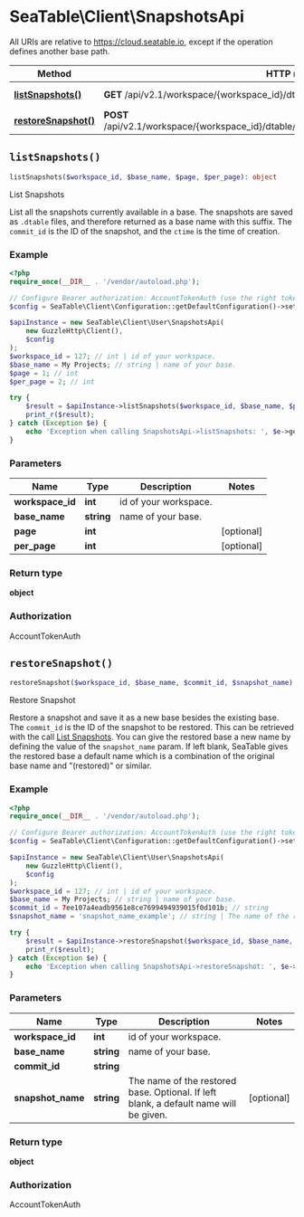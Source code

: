 # SeaTable\Client\SnapshotsApi

All URIs are relative to https://cloud.seatable.io, except if the operation defines another base path.

| Method | HTTP request | Description |
| ------------- | ------------- | ------------- |
| [**listSnapshots()**](SnapshotsApi.md#listSnapshots) | **GET** /api/v2.1/workspace/{workspace_id}/dtable/{base_name}/snapshots/ | List Snapshots |
| [**restoreSnapshot()**](SnapshotsApi.md#restoreSnapshot) | **POST** /api/v2.1/workspace/{workspace_id}/dtable/{base_name}/snapshots/{commit_id}/restore/ | Restore Snapshot |


## `listSnapshots()`

```php
listSnapshots($workspace_id, $base_name, $page, $per_page): object
```

List Snapshots

List all the snapshots currently available in a base. The snapshots are saved as `.dtable` files, and therefore returned as a base name with this suffix. The `commit_id` is the ID of the snapshot, and the `ctime` is the time of creation.

### Example

```php
<?php
require_once(__DIR__ . '/vendor/autoload.php');

// Configure Bearer authorization: AccountTokenAuth (use the right token for your request)
$config = SeaTable\Client\Configuration::getDefaultConfiguration()->setAccessToken('YOUR_TOKEN');

$apiInstance = new SeaTable\Client\User\SnapshotsApi(
    new GuzzleHttp\Client(),
    $config
);
$workspace_id = 127; // int | id of your workspace.
$base_name = My Projects; // string | name of your base.
$page = 1; // int
$per_page = 2; // int

try {
    $result = $apiInstance->listSnapshots($workspace_id, $base_name, $page, $per_page);
    print_r($result);
} catch (Exception $e) {
    echo 'Exception when calling SnapshotsApi->listSnapshots: ', $e->getMessage(), PHP_EOL;
}
```

### Parameters

| Name | Type | Description  | Notes |
| ------------- | ------------- | ------------- | ------------- |
| **workspace_id** | **int**| id of your workspace. | |
| **base_name** | **string**| name of your base. | |
| **page** | **int**|  | [optional] |
| **per_page** | **int**|  | [optional] |

### Return type

**object**

### Authorization

AccountTokenAuth




## `restoreSnapshot()`

```php
restoreSnapshot($workspace_id, $base_name, $commit_id, $snapshot_name): object
```

Restore Snapshot

Restore a snapshot and save it as a new base besides the existing base.   The `commit_id` is the ID of the snapshot to be restored. This can be retrieved with the call [List Snapshots](/reference/get_api-v2-1-workspace-workspace-id-dtable-base-name-snapshots).  You can give the restored base a new name by defining the value of the `snapshot_name` param. If left blank, SeaTable gives the restored base a default name which is a combination of the original base name and \"(restored)\" or similar.

### Example

```php
<?php
require_once(__DIR__ . '/vendor/autoload.php');

// Configure Bearer authorization: AccountTokenAuth (use the right token for your request)
$config = SeaTable\Client\Configuration::getDefaultConfiguration()->setAccessToken('YOUR_TOKEN');

$apiInstance = new SeaTable\Client\User\SnapshotsApi(
    new GuzzleHttp\Client(),
    $config
);
$workspace_id = 127; // int | id of your workspace.
$base_name = My Projects; // string | name of your base.
$commit_id = 7ee107a4eadb9561e8ce7699494939015f0d101b; // string
$snapshot_name = 'snapshot_name_example'; // string | The name of the restored base. Optional. If left blank, a default name will be given.

try {
    $result = $apiInstance->restoreSnapshot($workspace_id, $base_name, $commit_id, $snapshot_name);
    print_r($result);
} catch (Exception $e) {
    echo 'Exception when calling SnapshotsApi->restoreSnapshot: ', $e->getMessage(), PHP_EOL;
}
```

### Parameters

| Name | Type | Description  | Notes |
| ------------- | ------------- | ------------- | ------------- |
| **workspace_id** | **int**| id of your workspace. | |
| **base_name** | **string**| name of your base. | |
| **commit_id** | **string**|  | |
| **snapshot_name** | **string**| The name of the restored base. Optional. If left blank, a default name will be given. | [optional] |

### Return type

**object**

### Authorization

AccountTokenAuth



